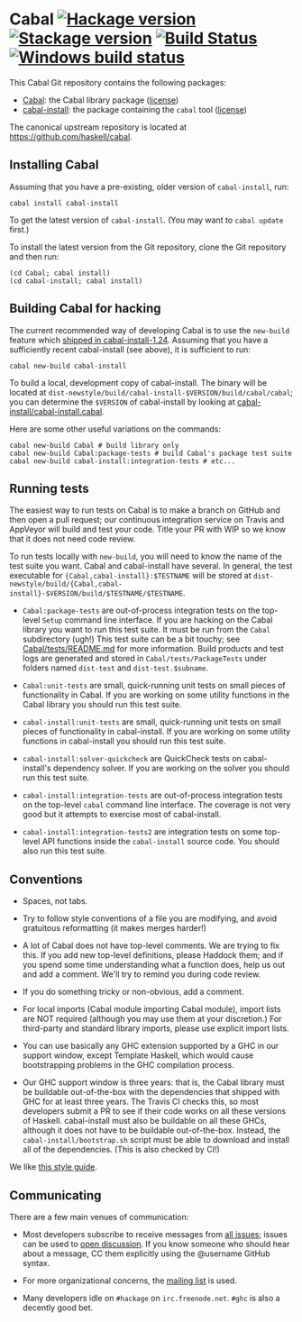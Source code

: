# Cabal [![Hackage version](https://img.shields.io/hackage/v/Cabal.svg?label=Hackage)](https://hackage.haskell.org/package/Cabal) [![Stackage version](https://www.stackage.org/package/Cabal/badge/lts?label=Stackage)](https://www.stackage.org/package/Cabal) [![Build Status](https://secure.travis-ci.org/haskell/cabal.svg?branch=master)](http://travis-ci.org/haskell/cabal) [![Windows build status](https://ci.appveyor.com/api/projects/status/yotutrf4i4wn5d9y/branch/master?svg=true)](https://ci.appveyor.com/project/23Skidoo/cabal)

This Cabal Git repository contains the following packages:

 * [Cabal](Cabal/README.md): the Cabal library package ([license](Cabal/LICENSE))
 * [cabal-install](cabal-install/README.md): the package containing the `cabal` tool ([license](cabal-install/LICENSE))

The canonical upstream repository is located at
https://github.com/haskell/cabal.

Installing Cabal
----------------

Assuming that you have a pre-existing, older version of `cabal-install`,
run:

~~~~
cabal install cabal-install
~~~~

To get the latest version of `cabal-install`. (You may want to `cabal
update` first.)

To install the latest version from the Git repository, clone the
Git repository and then run:

~~~~
(cd Cabal; cabal install)
(cd cabal-install; cabal install)
~~~~

Building Cabal for hacking
--------------------------

The current recommended way of developing Cabal is to use the
`new-build` feature which [shipped in cabal-install-1.24](http://blog.ezyang.com/2016/05/announcing-cabal-new-build-nix-style-local-builds/).  Assuming
that you have a sufficiently recent cabal-install (see above),
it is sufficient to run:

~~~~
cabal new-build cabal-install
~~~~

To build a local, development copy of cabal-install.  The binary
will be located at
`dist-newstyle/build/cabal-install-$VERSION/build/cabal/cabal`;
you can determine the `$VERSION` of cabal-install by looking at
[cabal-install/cabal-install.cabal](cabal-install/cabal-install.cabal).

Here are some other useful variations on the commands:

~~~~
cabal new-build Cabal # build library only
cabal new-build Cabal:package-tests # build Cabal's package test suite
cabal new-build cabal-install:integration-tests # etc...
~~~~

Running tests
-------------

The easiest way to run tests on Cabal is to make a branch on GitHub
and then open a pull request; our continuous integration service on
Travis and AppVeyor will build and test your code.  Title your PR
with WIP so we know that it does not need code review.

To run tests locally with `new-build`, you will need to know the
name of the test suite you want.  Cabal and cabal-install have
several.  In general, the test executable for
`{Cabal,cabal-install}:$TESTNAME` will be stored at
`dist-newstyle/build/{Cabal,cabal-install}-$VERSION/build/$TESTNAME/$TESTNAME`.

* `Cabal:package-tests` are out-of-process integration tests on the top-level `Setup`
  command line interface.  If you are hacking on the Cabal library you
  want to run this test suite.  It must be run from the `Cabal` subdirectory
  (ugh!)  This test suite can be a bit touchy; see
  [Cabal/tests/README.md](Cabal/tests/README.md) for more information.
  Build products and test logs are generated and stored in
  `Cabal/tests/PackageTests` under folders named `dist-test` and
  `dist-test.$subname`.

* `Cabal:unit-tests` are small, quick-running unit tests
  on small pieces of functionality in Cabal.  If you are working
  on some utility functions in the Cabal library you should run this
  test suite.

* `cabal-install:unit-tests` are small, quick-running unit tests on
  small pieces of functionality in cabal-install.  If you are working
  on some utility functions in cabal-install you should run this test
  suite.

* `cabal-install:solver-quickcheck` are QuickCheck tests on
  cabal-install's dependency solver.  If you are working
  on the solver you should run this test suite.

* `cabal-install:integration-tests` are out-of-process integration tests on the
  top-level `cabal` command line interface.  The coverage is not
  very good but it attempts to exercise most of cabal-install.

* `cabal-install:integration-tests2` are integration tests on some
  top-level API functions inside the `cabal-install` source code.
  You should also run this test suite.

Conventions
-----------

* Spaces, not tabs.

* Try to follow style conventions of a file you are modifying, and
  avoid gratuitous reformatting (it makes merges harder!)

* A lot of Cabal does not have top-level comments.  We are trying to
  fix this.  If you add new top-level definitions, please Haddock them;
  and if you spend some time understanding what a function does, help
  us out and add a comment.  We'll try to remind you during code review.

* If you do something tricky or non-obvious, add a comment.

* For local imports (Cabal module importing Cabal module), import lists
  are NOT required (although you may use them at your discretion.)  For
  third-party and standard library imports, please use explicit import
  lists.

* You can use basically any GHC extension supported by a GHC in our
  support window, except Template Haskell, which would cause
  bootstrapping problems in the GHC compilation process.

* Our GHC support window is three years: that is, the Cabal library
  must be buildable out-of-the-box with the dependencies that shipped
  with GHC for at least three years.  The Travis CI checks this, so
  most developers submit a PR to see if their code works on all
  these versions of Haskell.  cabal-install must also be buildable
  on all these GHCs, although it does not have to be buildable
  out-of-the-box. Instead, the `cabal-install/bootstrap.sh` script
  must be able to download and install all of the dependencies.
  (This is also checked by CI!)

We like [this style guide][guide].

[guide]: https://github.com/tibbe/haskell-style-guide/blob/master/haskell-style.md

Communicating
-------------

There are a few main venues of communication:

* Most developers subscribe to receive messages from [all issues](https://github.com/haskell/cabal/issues); issues can be used to [open discussion](https://github.com/haskell/cabal/issues?q=is%3Aissue+is%3Aopen+custom+label%3A%22type%3A+discussion%22).  If you know someone who should hear about a message, CC them explicitly using the @username GitHub syntax.

* For more organizational concerns, the [mailing
  list](http://www.haskell.org/mailman/listinfo/cabal-devel) is used.

* Many developers idle on `#hackage` on `irc.freenode.net`.  `#ghc` is
  also a decently good bet.
